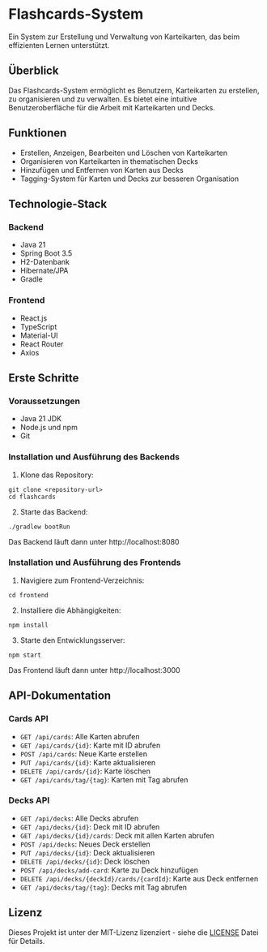 # Flashcards-System

Ein System zur Erstellung und Verwaltung von Karteikarten, das beim effizienten Lernen unterstützt.

## Überblick

Das Flashcards-System ermöglicht es Benutzern, Karteikarten zu erstellen, zu organisieren und zu verwalten. Es bietet eine intuitive Benutzeroberfläche für die Arbeit mit Karteikarten und Decks.

## Funktionen

- Erstellen, Anzeigen, Bearbeiten und Löschen von Karteikarten
- Organisieren von Karteikarten in thematischen Decks
- Hinzufügen und Entfernen von Karten aus Decks
- Tagging-System für Karten und Decks zur besseren Organisation

## Technologie-Stack

### Backend
- Java 21
- Spring Boot 3.5
- H2-Datenbank
- Hibernate/JPA
- Gradle

### Frontend
- React.js
- TypeScript
- Material-UI
- React Router
- Axios

## Erste Schritte

### Voraussetzungen
- Java 21 JDK
- Node.js und npm
- Git

### Installation und Ausführung des Backends

1. Klone das Repository:
```
git clone <repository-url>
cd flashcards
```

2. Starte das Backend:
```
./gradlew bootRun
```
Das Backend läuft dann unter http://localhost:8080

### Installation und Ausführung des Frontends

1. Navigiere zum Frontend-Verzeichnis:
```
cd frontend
```

2. Installiere die Abhängigkeiten:
```
npm install
```

3. Starte den Entwicklungsserver:
```
npm start
```
Das Frontend läuft dann unter http://localhost:3000

## API-Dokumentation

### Cards API

- `GET /api/cards`: Alle Karten abrufen
- `GET /api/cards/{id}`: Karte mit ID abrufen
- `POST /api/cards`: Neue Karte erstellen
- `PUT /api/cards/{id}`: Karte aktualisieren
- `DELETE /api/cards/{id}`: Karte löschen
- `GET /api/cards/tag/{tag}`: Karten mit Tag abrufen

### Decks API

- `GET /api/decks`: Alle Decks abrufen
- `GET /api/decks/{id}`: Deck mit ID abrufen
- `GET /api/decks/{id}/cards`: Deck mit allen Karten abrufen
- `POST /api/decks`: Neues Deck erstellen
- `PUT /api/decks/{id}`: Deck aktualisieren
- `DELETE /api/decks/{id}`: Deck löschen
- `POST /api/decks/add-card`: Karte zu Deck hinzufügen
- `DELETE /api/decks/{deckId}/cards/{cardId}`: Karte aus Deck entfernen
- `GET /api/decks/tag/{tag}`: Decks mit Tag abrufen

## Lizenz

Dieses Projekt ist unter der MIT-Lizenz lizenziert - siehe die [LICENSE](LICENSE) Datei für Details.
